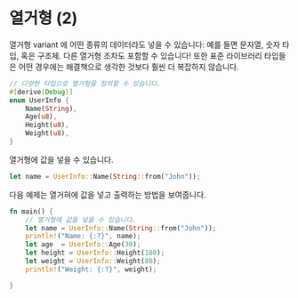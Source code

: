 # 열거형 (2) 

열거형 variant 에 어떤 종류의 데이터라도 넣을 수 있습니다: 예를 들면 문자열, 숫자 타입, 혹은 구조체. 다른 열거형 조차도 포함할 수 있습니다! 또한 표준 라이브러리 타입들은 어떤 경우에는 해결책으로 생각한 것보다 훨씬 더 복잡하지 않습니다.

```rust
// 다양한 타입으로 열거형을 정의할 수 있습니다.
#[derive(Debug)]
enum UserInfo {
    Name(String),
    Age(u8),
    Height(u8),
    Weight(u8),
}
```
열거형에 값을 넣을 수 있습니다.
```rust
let name = UserInfo::Name(String::from("John"));
```
다음 예제는 열거혀에 값을 넣고 출력하는 방법을 보여줍니다.

```rust
fn main() {
    // 열거형에 값을 넣을 수 있습니다.
    let name = UserInfo::Name(String::from("John"));
    println!("Name: {:?}", name);
    let age  = UserInfo::Age(30);
    let height = UserInfo::Height(180);
    let weight = UserInfo::Weight(80);
    println!("Weight: {:?}", weight);

}
```